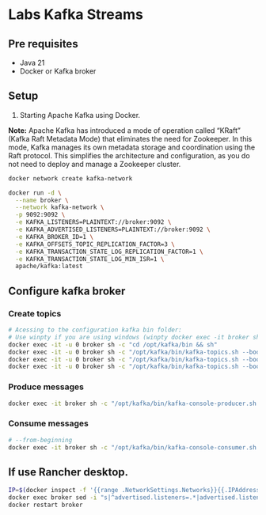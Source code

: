 # Labs Kafka Streams

## Pre requisites

- Java 21
- Docker or Kafka broker

## Setup

1. Starting Apache Kafka using Docker.

**Note:** Apache Kafka has introduced a mode of operation called “KRaft” (Kafka Raft Metadata Mode) that eliminates the need for Zookeeper. In this mode, Kafka manages its own metadata storage and coordination using the Raft protocol. This simplifies the architecture and configuration, as you do not need to deploy and manage a Zookeeper cluster.

```bash
docker network create kafka-network

docker run -d \
  --name broker \
  --network kafka-network \
  -p 9092:9092 \
  -e KAFKA_LISTENERS=PLAINTEXT://broker:9092 \
  -e KAFKA_ADVERTISED_LISTENERS=PLAINTEXT://broker:9092 \
  -e KAFKA_BROKER_ID=1 \
  -e KAFKA_OFFSETS_TOPIC_REPLICATION_FACTOR=3 \
  -e KAFKA_TRANSACTION_STATE_LOG_REPLICATION_FACTOR=1 \
  -e KAFKA_TRANSACTION_STATE_LOG_MIN_ISR=1 \
  apache/kafka:latest
```


## Configure kafka broker

### Create topics
```bash
# Acessing to the configuration kafka bin folder:
# Use winpty if you are using windows (winpty docker exec -it broker sh)
docker exec -it -u 0 broker sh -c "cd /opt/kafka/bin && sh"
docker exec -it -u 0 broker sh -c "/opt/kafka/bin/kafka-topics.sh --bootstrap-server localhost:9092 --create --topic greetings"
docker exec -it -u 0 broker sh -c "/opt/kafka/bin/kafka-topics.sh --bootstrap-server localhost:9092 --create --topic greetings_spanish"
docker exec -it -u 0 broker sh -c "/opt/kafka/bin/kafka-topics.sh --bootstrap-server localhost:9092 --create --topic uppercase"
```

### Produce messages

```bash
docker exec -it broker sh -c "/opt/kafka/bin/kafka-console-producer.sh --broker-list localhost:9092 --topic greetings"
```

### Consume messages
```bash
# --from-beginning
docker exec -it broker sh -c "/opt/kafka/bin/kafka-console-consumer.sh --bootstrap-server localhost:9092 --topic uppercase"
```

## If use Rancher desktop.

```bash
IP=$(docker inspect -f '{{range .NetworkSettings.Networks}}{{.IPAddress}}{{end}}' broker)
docker exec broker sed -i "s|^advertised.listeners=.*|advertised.listeners=PLAINTEXT://$IP:9092|" /opt/kafka/config/server.properties
docker restart broker
```